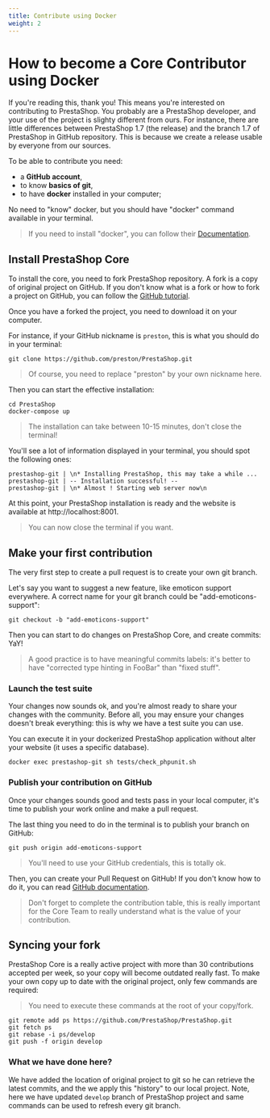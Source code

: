 ```yaml
---
title: Contribute using Docker
weight: 2
---
```


# How to become a Core Contributor using Docker

If you're reading this, thank you! This means you're interested on contributing to PrestaShop.
You probably are a PrestaShop developer, and your use of the project is slighty different from
ours. For instance, there are little differences between PrestaShop 1.7 (the release) and the branch 1.7
of PrestaShop in GitHub repository. This is because we create a release usable by everyone from our sources.

To be able to contribute you need:

* a **GitHub account**,
* to know **basics of git**,
* to have **docker** installed in your computer;

No need to "know" docker, but you should have "docker" command available in your terminal.

> If you need to install "docker", you can follow their [Documentation](https://docs.docker.com/install/).

## Install PrestaShop Core

To install the core, you need to fork PrestaShop repository. A fork is a copy of original project on GitHub.
If you don't know what is a fork or how to fork a project on GitHub, you can follow the [GitHub tutorial](https://help.github.com/articles/fork-a-repo/).

Once you have a forked the project, you need to download it on your computer.

For instance, if your GitHub nickname is `preston`, this is what you should do in your terminal:


```
git clone https://github.com/preston/PrestaShop.git
```

> Of course, you need to replace "preston" by your own nickname here.

Then you can start the effective installation:

```
cd PrestaShop
docker-compose up
```

> The installation can take between 10-15 minutes, don't close the terminal!

You'll see a lot of information displayed in your terminal, you should spot the following ones:

```
prestashop-git | \n* Installing PrestaShop, this may take a while ...
prestashop-git | -- Installation successful! --
prestashop-git | \n* Almost ! Starting web server now\n
```

At this point, your PrestaShop installation is ready and the website is available at http://localhost:8001.

> You can now close the terminal if you want.

## Make your first contribution

The very first step to create a pull request is to create your own git branch.

Let's say you want to suggest a new feature, like emoticon support everywhere. A correct name for your git branch could be "add-emoticons-support":

```
git checkout -b "add-emoticons-support"
```

Then you can start to do changes on PrestaShop Core, and create commits: YaY!

> A good practice is to have meaningful commits labels: it's better to have "corrected type hinting in FooBar" than "fixed stuff". 

### Launch the test suite

Your changes now sounds ok, and you're almost ready to share your changes with the community.
Before all, you may ensure your changes doesn't break everything: this is why we have a test suite you can use.

You can execute it in your dockerized PrestaShop application without alter your website (it uses a specific database).

```
docker exec prestashop-git sh tests/check_phpunit.sh
```

### Publish your contribution on GitHub

Once your changes sounds good and tests pass in your local computer, it's time to publish your work online and make a pull request.

The last thing you need to do in the terminal is to publish your branch on GitHub:

```
git push origin add-emoticons-support
```

> You'll need to use your GitHub credentials, this is totally ok.

Then, you can create your Pull Request on GitHub! If you don't know how to do it, you can read [GitHub documentation](https://help.github.com/articles/creating-a-pull-request/).

> Don't forget to complete the contribution table, this is really important for the Core Team to really understand what is the value of your contribution.


## Syncing your fork

PrestaShop Core is a really active project with more than 30 contributions accepted per week, so your copy will become outdated
really fast. To make your own copy up to date with the original project, only few commands are required:

> You need to execute these commands at the root of your copy/fork.

```
git remote add ps https://github.com/PrestaShop/PrestaShop.git
git fetch ps
git rebase -i ps/develop
git push -f origin develop
```

### What we have done here?

We have added the location of original project to git so he can retrieve the latest commits, and the we apply this "history"
to our local project. Note, here we have updated `develop` branch of PrestaShop project and same commands can be used to refresh every git branch.